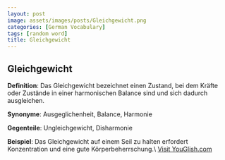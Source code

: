 ```yaml
---
layout: post
image: assets/images/posts/Gleichgewicht.png
categories: [German Vocabulary]
tags: [random word]
title: Gleichgewicht
---
```


## Gleichgewicht

**Definition**: Das Gleichgewicht bezeichnet einen Zustand, bei dem Kräfte oder Zustände in einer harmonischen Balance sind und sich dadurch ausgleichen.

**Synonyme**: Ausgeglichenheit, Balance, Harmonie

**Gegenteile**: Ungleichgewicht, Disharmonie

**Beispiel**: Das Gleichgewicht auf einem Seil zu halten erfordert Konzentration und eine gute Körperbeherrschung.\ <a id="yg-widget-0" class="youglish-widget" data-query="Gleichgewicht" data-lang="german" data-components="8412" data-auto-start="0" data-bkg-color="theme_light" data-title="How%20to%20pronounce%20Gleichgewicht%20in%20German"  rel="nofollow" href="https://youglish.com">Visit YouGlish.com</a><script async src="https://youglish.com/public/emb/widget.js" charset="utf-8"></script>